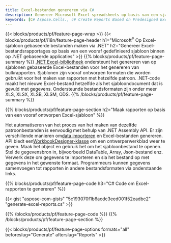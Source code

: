 ```yaml
---
title: Excel-bestanden genereren via C#
description: Genereer Microsoft Excel-spreadsheets op basis van een sjabloonblad met behulp van code C#
keywords: [C# Aspose.Cells., c# Create Reports Based on Predesigned Excel Template., c# Generate Reports Based on Predesigned Excel Template., c# Create Reports Based on Excel Template., C# Generate Reports Based on Excel Template., c# Create Excel files Based on Excel Template., C# Generate Excel files Based on Excel Template]
---
```

{{< blocks/products/pf/feature-page-wrap >}}
{{< blocks/products/pf/i18n/feature-page-header h1="Microsoft<sup>&reg;</sup> Op Excel-sjabloon gebaseerde bestanden maken via .NET" h2="Genereer Excel-bestandsrapportages op basis van een vooraf gedefinieerd sjabloon binnen op .NET gebaseerde applicaties" >}}
{{% blocks/products/pf/feature-page-summary %}}
[.NET Excel-bibliotheek](/cells/nl/net/) ondersteunt het genereren van op sjablonen gebaseerde Excel-bestanden voor het genereren van bulkrapporten. Sjablonen zijn vooraf ontworpen formaten die worden gebruikt voor het maken van rapporten met hetzelfde patroon. .NET-code maakt het nieuwe Excel-bestand hetzelfde als het sjabloondocument dat is gevuld met gegevens. Ondersteunde bestandsformaten zijn onder meer XLS, XLSX, XLSB, XLSM, ODS.
{{% /blocks/products/pf/feature-page-summary %}}

{{% blocks/products/pf/feature-page-section h2="Maak rapporten op basis van een vooraf ontworpen Excel-sjabloon" %}}

Het automatiseren van het proces van het maken van dezelfde patroonbestanden is eenvoudig met behulp van .NET Assembly API. Er zijn verschillende manieren om[data importeren](https://docs.aspose.com/cells/net/import-data-into-worksheet/#importing-data-from-json) en Excel-bestanden genereren. API biedt een[WorkbookDesigner-klasse](https://reference.aspose.com/cells/net/aspose.cells/workbookdesigner) om een ontwerperwerkblad weer te geven. Maak het object en gebruik het om het sjabloonbestand te openen. Stel de gegevensbron in, bijvoorbeeld DataTable, Array, Json-bestand enz. Verwerk deze om gegevens te importeren en sla het bestand op met gegevens in het gewenste formaat. Programmeurs kunnen gegevens samenvoegen tot rapporten in andere bestandsformaten via onderstaande links.



{{% blocks/products/pf/feature-page-code h3="C# Code om Excel-rapporten te genereren" %}}

{{< gist "aspose-com-gists" "5c193070f1b6acdc3eed001f52eadbc2" "generate-excel-reports.cs" >}}

{{% /blocks/products/pf/feature-page-code %}}
{{% /blocks/products/pf/feature-page-section %}}

{{< blocks/products/pf/feature-page-options formats="all" beforeslug="Generate" afterslug="Reports" >}}
